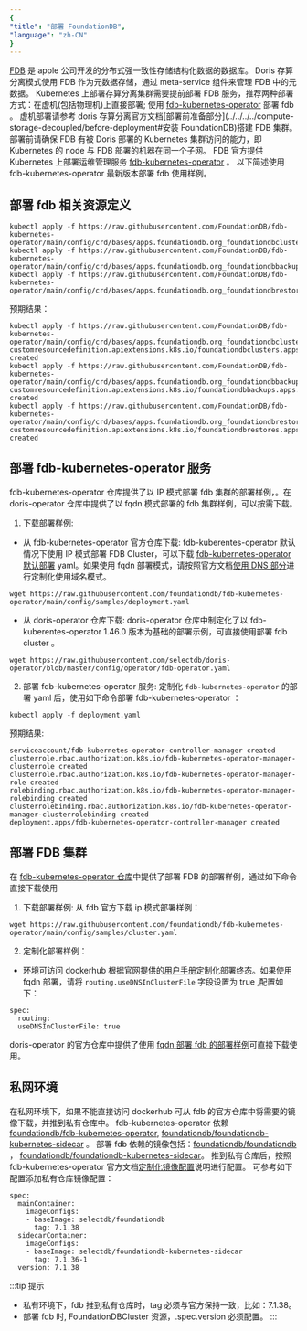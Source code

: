 ```yaml
---
{
"title": "部署 FoundationDB",
"language": "zh-CN"
}
---
```


<!-- 
Licensed to the Apache Software Foundation (ASF) under one
or more contributor license agreements.  See the NOTICE file
distributed with this work for additional information
regarding copyright ownership.  The ASF licenses this file
to you under the Apache License, Version 2.0 (the
"License"); you may not use this file except in compliance
with the License.  You may obtain a copy of the License at

  http://www.apache.org/licenses/LICENSE-2.0

Unless required by applicable law or agreed to in writing,
software distributed under the License is distributed on an
"AS IS" BASIS, WITHOUT WARRANTIES OR CONDITIONS OF ANY
KIND, either express or implied.  See the License for the
specific language governing permissions and limitations
under the License.
-->

[FDB](https://apple.github.io/foundationdb/#overview) 是 apple 公司开发的分布式强一致性存储结构化数据的数据库。 Doris 存算分离模式使用 FDB 作为元数据存储，通过 meta-service 组件来管理 FDB 中的元数据。 Kubernetes 上部署存算分离集群需要提前部署 FDB 服务，推荐两种部署方式：在虚机(包括物理机)上直接部署; 使用 [fdb-kubernetes-operator](https://github.com/FoundationDB/fdb-kubernetes-operator) 部署 fdb 。
虚机部署请参考 doris 存算分离官方文档[部署前准备部分](../../../../compute-storage-decoupled/before-deployment#安装 FoundationDB)搭建 FDB 集群。部署前请确保 FDB 有被 Doris 部署的 Kubernetes 集群访问的能力，即 Kubernetes 的 node 与 FDB 部署的机器在同一个子网。 FDB 官方提供 Kubernetes 上部署运维管理服务 [fdb-kubernetes-operator](https://github.com/FoundationDB/fdb-kubernetes-operator) 。
以下简述使用 fdb-kubernetes-operator 最新版本部署 fdb 使用样例。

## 部署 fdb 相关资源定义
```
kubectl apply -f https://raw.githubusercontent.com/FoundationDB/fdb-kubernetes-operator/main/config/crd/bases/apps.foundationdb.org_foundationdbclusters.yaml
kubectl apply -f https://raw.githubusercontent.com/FoundationDB/fdb-kubernetes-operator/main/config/crd/bases/apps.foundationdb.org_foundationdbbackups.yaml
kubectl apply -f https://raw.githubusercontent.com/FoundationDB/fdb-kubernetes-operator/main/config/crd/bases/apps.foundationdb.org_foundationdbrestores.yaml
```
预期结果：
```
kubectl apply -f https://raw.githubusercontent.com/FoundationDB/fdb-kubernetes-operator/main/config/crd/bases/apps.foundationdb.org_foundationdbclusters.yaml
customresourcedefinition.apiextensions.k8s.io/foundationdbclusters.apps.foundationdb.org created
kubectl apply -f https://raw.githubusercontent.com/FoundationDB/fdb-kubernetes-operator/main/config/crd/bases/apps.foundationdb.org_foundationdbbackups.yaml
customresourcedefinition.apiextensions.k8s.io/foundationdbbackups.apps.foundationdb.org created
kubectl apply -f https://raw.githubusercontent.com/FoundationDB/fdb-kubernetes-operator/main/config/crd/bases/apps.foundationdb.org_foundationdbrestores.yaml
customresourcedefinition.apiextensions.k8s.io/foundationdbrestores.apps.foundationdb.org created
```
## 部署 fdb-kubernetes-operator 服务
fdb-kubernetes-operator 仓库提供了以 IP 模式部署 fdb 集群的部署样例，。在 doris-operator 仓库中提供了以 fqdn 模式部署的 fdb 集群样例，可以按需下载。
1. 下载部署样例:
- 从 fdb-kubernetes-operator 官方仓库下载:
fdb-kuberentes-operator 默认情况下使用 IP 模式部署 FDB Cluster，可以下载 [fdb-kubernetes-operator 默认部署](https://raw.githubusercontent.com/foundationdb/fdb-kubernetes-operator/main/config/samples/deployment.yaml) yaml。如果使用 fqdn 部署模式，请按照官方文档[使用 DNS 部分](https://github.com/FoundationDB/fdb-kubernetes-operator/blob/main/docs/manual/customization.md#using-dns)进行定制化使用域名模式。
```
wget https://raw.githubusercontent.com/foundationdb/fdb-kubernetes-operator/main/config/samples/deployment.yaml
```
- 从 doris-operator 仓库下载:
doris-operator 仓库中制定化了以 fdb-kuberentes-operator 1.46.0 版本为基础的部署示例，可直接使用部署 fdb cluster 。
```
wget https://raw.githubusercontent.com/selectdb/doris-operator/blob/master/config/operator/fdb-operator.yaml
```
2. 部署 fdb-kubernetes-operator 服务:
定制化 `fdb-kubernetes-operator` 的部署 yaml 后，使用如下命令部署 fdb-kubernetes-operator ：
```
kubectl apply -f deployment.yaml
```
预期结果:
```
serviceaccount/fdb-kubernetes-operator-controller-manager created
clusterrole.rbac.authorization.k8s.io/fdb-kubernetes-operator-manager-clusterrole created
clusterrole.rbac.authorization.k8s.io/fdb-kubernetes-operator-manager-role created
rolebinding.rbac.authorization.k8s.io/fdb-kubernetes-operator-manager-rolebinding created
clusterrolebinding.rbac.authorization.k8s.io/fdb-kubernetes-operator-manager-clusterrolebinding created
deployment.apps/fdb-kubernetes-operator-controller-manager created
```

## 部署 FDB 集群
在 [fdb-kubernetes-operator 仓库](https://github.com/FoundationDB/fdb-kubernetes-operator/blob/main/config/samples/cluster.yaml)中提供了部署 FDB 的部署样例，通过如下命令直接下载使用
1. 下载部署样例:
从 fdb 官方下载 ip 模式部署样例：
```
wget https://raw.githubusercontent.com/foundationdb/fdb-kubernetes-operator/main/config/samples/cluster.yaml
```
2. 定制化部署样例：
- 环境可访问 dockerhub
根据官网提供的[用户手册](https://github.com/FoundationDB/fdb-kubernetes-operator/blob/main/docs/manual/index.md)定制化部署终态。如果使用 fqdn 部署，请将 `routing.useDNSInClusterFile` 字段设置为 true ,配置如下：
```
spec:
  routing:
  useDNSInClusterFile: true
```
doris-operator 的官方仓库中提供了使用 [fqdn 部署 fdb 的部署样例](https://github.com/apache/doris-operator/blob/master/doc/examples/disaggregated/fdb/fdb-sample.yaml)可直接下载使用。
## 私网环境
在私网环境下，如果不能直接访问 dockerhub 可从 fdb 的官方仓库中将需要的镜像下载，并推到私有仓库中。 fdb-kubernetes-operator 依赖 [foundationdb/fdb-kubernetes-operator](https://hub.docker.com/r/foundationdb/fdb-kubernetes-operator), [foundationdb/foundationdb-kubernetes-sidecar](https://hub.docker.com/r/foundationdb/foundationdb-kubernetes-sidecar) 。
部署 fdb 依赖的镜像包括：[foundationdb/foundationdb](https://hub.docker.com/r/foundationdb/foundationdb) ， [foundationdb/foundationdb-kubernetes-sidecar](https://hub.docker.com/r/foundationdb/foundationdb-kubernetes-sidecar)。
推到私有仓库后，按照 fdb-kubernetes-operator 官方文档[定制化镜像配置](https://github.com/FoundationDB/fdb-kubernetes-operator/blob/main/docs/manual/customization.md#customizing-the-foundationdb-image)说明进行配置。
可参考如下配置添加私有仓库镜像配置：
```
spec:
  mainContainer:
    imageConfigs:
    - baseImage: selectdb/foundationdb
      tag: 7.1.38
  sidecarContainer:
    imageConfigs:
    - baseImage: selectdb/foundationdb-kubernetes-sidecar
      tag: 7.1.36-1
  version: 7.1.38
```

:::tip 提示
- 私有环境下，fdb 推到私有仓库时，tag 必须与官方保持一致，比如：7.1.38。
- 部署 fdb 时, FoundationDBCluster 资源，.spec.version 必须配置。
::: 
